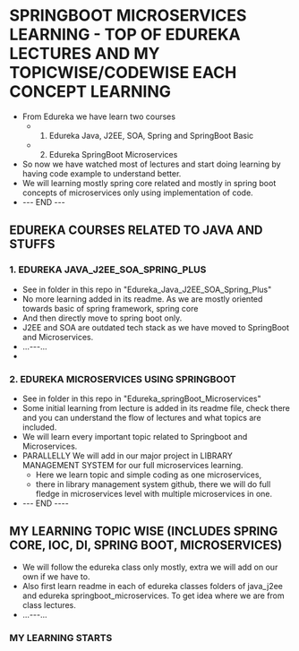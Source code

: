 # SPRINGBOOT MICROSERVICES LEARNING - TOP OF EDUREKA LECTURES AND MY TOPICWISE/CODEWISE EACH CONCEPT LEARNING
* From Edureka we have learn two courses
  * 1. Edureka Java, J2EE, SOA, Spring and SpringBoot Basic
  * 2. Edureka SpringBoot Microservices
* So now we have watched most of lectures and start doing learning by having code example to understand better.
* We will learning mostly spring core related and mostly in spring boot concepts of microservices only using implementation of code.
* --- END ---

## EDUREKA COURSES RELATED TO JAVA AND  STUFFS
### 1. EDUREKA JAVA_J2EE_SOA_SPRING_PLUS
* See in folder in this repo in "Edureka_Java_J2EE_SOA_Spring_Plus"
* No more learning added in its readme. As we are mostly oriented towards basic of spring framework, spring core
* And then directly move to spring boot only. 
* J2EE and SOA are outdated tech stack as we have moved to SpringBoot and Microservices.
* ...---...
* 
### 2. EDUREKA MICROSERVICES USING SPRINGBOOT
* See in folder in this repo in "Edureka_springBoot_Microservices"
* Some initial learning from lecture is added in its readme file, check there and you can understand the flow of lectures and what topics are included.
* We will learn every important topic related to Springboot and Microservices.
* PARALLELLY We will add in our major project in LIBRARY MANAGEMENT SYSTEM for our full microservices learning. 
  * Here we learn topic and simple coding as one microservices, 
  * there in library management system github, there we will do full fledge in microservices level with multiple microservices in one.
* --- END ----



## MY LEARNING TOPIC WISE (INCLUDES SPRING CORE, IOC, DI, SPRING BOOT, MICROSERVICES)
* We will follow the edureka class only mostly, extra we will add on our own if we have to.
* Also first learn readme in each of edureka classes folders of java_j2ee and edureka springboot_microservices. To get idea where we are from class lectures.
* ...---...
### MY LEARNING STARTS